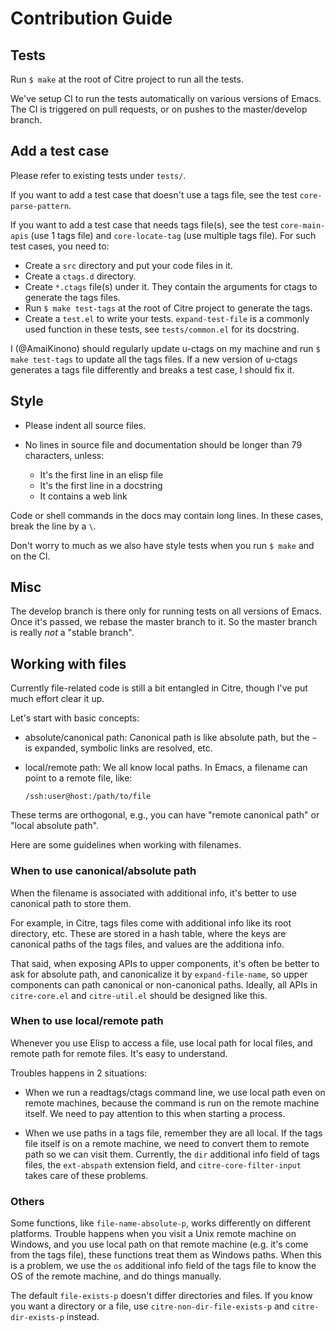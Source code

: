 # Contribution Guide

## Tests

Run `$ make` at the root of Citre project to run all the tests.

We've setup CI to run the tests automatically on various versions of Emacs. The
CI is triggered on pull requests, or on pushes to the master/develop branch.

## Add a test case

Please refer to existing tests under `tests/`.

If you want to add a test case that doesn't use a tags file, see the test
`core-parse-pattern`.

If you want to add a test case that needs tags file(s), see the test
`core-main-apis` (use 1 tags file) and `core-locate-tag` (use multiple tags
file). For such test cases, you need to:

- Create a `src` directory and put your code files in it.
- Create a `ctags.d` directory.
- Create `*.ctags` file(s) under it. They contain the arguments for ctags to
  generate the tags files.
- Run `$ make test-tags` at the root of Citre project to generate the tags.
- Create a `test.el` to write your tests. `expand-test-file` is a commonly used
  function in these tests, see `tests/common.el` for its docstring.

I (@AmaiKinono) should regularly update u-ctags on my machine and run `$ make
test-tags` to update all the tags files. If a new version of u-ctags generates
a tags file differently and breaks a test case, I should fix it.

## Style

- Please indent all source files.

- No lines in source file and documentation should be longer than 79
  characters, unless:

  - It's the first line in an elisp file
  - It's the first line in a docstring
  - It contains a web link

Code or shell commands in the docs may contain long lines. In these cases,
break the line by a `\`.

Don't worry to much as we also have style tests when you run `$ make` and on
the CI.

## Misc

The develop branch is there only for running tests on all versions of Emacs.
Once it's passed, we rebase the master branch to it. So the master branch is
really *not* a "stable branch".

## Working with files

Currently file-related code is still a bit entangled in Citre, though I've put
much effort clear it up.

Let's start with basic concepts:

- absolute/canonical path: Canonical path is like absolute path, but the `~` is
  expanded, symbolic links are resolved, etc.

- local/remote path: We all know local paths. In Emacs, a filename can point to
  a remote file, like:

  ```
  /ssh:user@host:/path/to/file
  ```

These terms are orthogonal, e.g., you can have "remote canonical path" or
"local absolute path".

Here are some guidelines when working with filenames.

### When to use canonical/absolute path

When the filename is associated with additional info, it's better to use
canonical path to store them.

For example, in Citre, tags files come with additional info like its root
directory, etc. These are stored in a hash table, where the keys are canonical
paths of the tags files, and values are the additiona info.

That said, when exposing APIs to upper components, it's often be better to ask
for absolute path, and canonicalize it by `expand-file-name`, so upper
components can path canonical or non-canonical paths. Ideally, all APIs in
`citre-core.el` and `citre-util.el` should be designed like this.

### When to use local/remote path

Whenever you use Elisp to access a file, use local path for local files, and
remote path for remote files. It's easy to understand.

Troubles happens in 2 situations:

- When we run a readtags/ctags command line, we use local path even on remote
  machines, because the command is run on the remote machine itself. We need to
  pay attention to this when starting a process.

- When we use paths in a tags file, remember they are all local. If the tags
  file itself is on a remote machine, we need to convert them to remote path so
  we can visit them. Currently, the `dir` additional info field of tags files,
  the `ext-abspath` extension field, and `citre-core-filter-input` takes care
  of these problems.

### Others

Some functions, like `file-name-absolute-p`, works differently on different
platforms. Trouble happens when you visit a Unix remote machine on Windows, and
you use local path on that remote machine (e.g. it's come from the tags file),
these functions treat them as Windows paths. When this is a problem, we use the
`os` additional info field of the tags file to know the OS of the remote
machine, and do things manually.

The default `file-exists-p` doesn't differ directories and files. If you know
you want a directory or a file, use `citre-non-dir-file-exists-p` and
`citre-dir-exists-p` instead.
